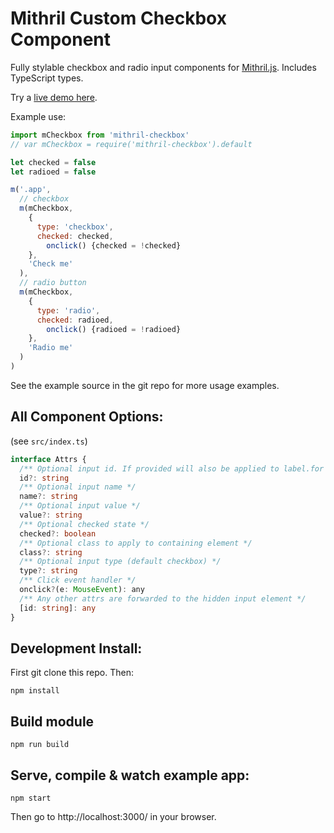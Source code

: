 # Mithril Custom Checkbox Component

Fully stylable checkbox and radio input components for [Mithril.js](https://mithril.js.org/). Includes TypeScript types.

Try a [live demo here](https://spacejack.github.io/mithril-checkbox/).

Example use:

```javascript
import mCheckbox from 'mithril-checkbox'
// var mCheckbox = require('mithril-checkbox').default

let checked = false
let radioed = false

m('.app',
  // checkbox
  m(mCheckbox,
    {
      type: 'checkbox',
      checked: checked,
        onclick() {checked = !checked}
    },
    'Check me'
  ),
  // radio button
  m(mCheckbox,
    {
      type: 'radio',
      checked: radioed,
        onclick() {radioed = !radioed}
    },
    'Radio me'
  )
)
```

See the example source in the git repo for more usage examples.

## All Component Options:

(see `src/index.ts`)

```typescript
interface Attrs {
  /** Optional input id. If provided will also be applied to label.for attribute. */
  id?: string
  /** Optional input name */
  name?: string
  /** Optional input value */
  value?: string
  /** Optional checked state */
  checked?: boolean
  /** Optional class to apply to containing element */
  class?: string
  /** Optional input type (default checkbox) */
  type?: string
  /** Click event handler */
  onclick?(e: MouseEvent): any
  /** Any other attrs are forwarded to the hidden input element */
  [id: string]: any
}
```

## Development Install:

First git clone this repo. Then:

    npm install

## Build module

    npm run build

## Serve, compile & watch example app:

    npm start

Then go to http://localhost:3000/ in your browser.
